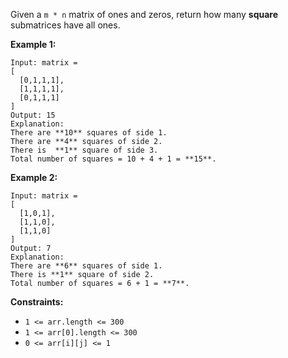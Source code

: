Given a `m * n` matrix of ones and zeros, return how many **square**
submatrices have all ones.



**Example 1:**

    
    
    Input: matrix =
    [
      [0,1,1,1],
      [1,1,1,1],
      [0,1,1,1]
    ]
    Output: 15
    Explanation: 
    There are **10** squares of side 1.
    There are **4** squares of side 2.
    There is  **1** square of side 3.
    Total number of squares = 10 + 4 + 1 = **15**.
    

**Example 2:**

    
    
    Input: matrix = 
    [
      [1,0,1],
      [1,1,0],
      [1,1,0]
    ]
    Output: 7
    Explanation: 
    There are **6** squares of side 1.  
    There is **1** square of side 2. 
    Total number of squares = 6 + 1 = **7**.
    



**Constraints:**

  * `1 <= arr.length <= 300`
  * `1 <= arr[0].length <= 300`
  * `0 <= arr[i][j] <= 1`

